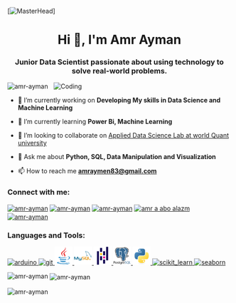 [![MasterHead](https://indoanalytica.com/static/images/data-science-2.gif)]
<h1 align="center">Hi 👋, I'm Amr Ayman</h1>
<h3 align="center">Junior Data Scientist passionate about using technology to solve real-world problems.</h3>
<img align="right" alt="Coding" width="400" src="https://media.tenor.com/pMYQAlYxa80AAAAC/coding.gif">

<p align="left"> <img src="https://komarev.com/ghpvc/?username=amr-ayman&label=Profile%20views&color=0e75b6&style=flat" alt="amr-ayman" /> </p>

- 🔭 I’m currently working on **Developing My skills in Data Science and Machine Learning**

- 🌱 I’m currently learning **Power Bi, Machine Learning**

- 👯 I’m looking to collaborate on [Applied Data Science Lab at world Quant university](https://learn.wqu.edu/my-path/courses/010)

- 💬 Ask me about **Python, SQL, Data Manipulation and Visualization**

- 📫 How to reach me **amraymen83@gmail.com**

<h3 align="left">Connect with me:</h3>
<p align="left">
<a href="https://twitter.com/amr-ayman" target="blank"><img align="center" src="https://raw.githubusercontent.com/rahuldkjain/github-profile-readme-generator/master/src/images/icons/Social/twitter.svg" alt="amr-ayman" height="30" width="40" /></a>
<a href="https://linkedin.com/in/amr-ayman" target="blank"><img align="center" src="https://raw.githubusercontent.com/rahuldkjain/github-profile-readme-generator/master/src/images/icons/Social/linked-in-alt.svg" alt="amr-ayman" height="30" width="40" /></a>
<a href="https://kaggle.com/amr-ayman" target="blank"><img align="center" src="https://raw.githubusercontent.com/rahuldkjain/github-profile-readme-generator/master/src/images/icons/Social/kaggle.svg" alt="amr-ayman" height="30" width="40" /></a>
<a href="https://fb.com/amr a abo alazm" target="blank"><img align="center" src="https://raw.githubusercontent.com/rahuldkjain/github-profile-readme-generator/master/src/images/icons/Social/facebook.svg" alt="amr a abo alazm" height="30" width="40" /></a>
<a href="https://www.hackerrank.com/amraymen83" target="blank"><img align="center" src="https://raw.githubusercontent.com/rahuldkjain/github-profile-readme-generator/master/src/images/icons/Social/hackerrank.svg" alt="amr-ayman" height="30" width="40" /></a>
</p>

<h3 align="left">Languages and Tools:</h3>
<p align="left"> <a href="https://www.arduino.cc/" target="_blank" rel="noreferrer"> <img src="https://cdn.worldvectorlogo.com/logos/arduino-1.svg" alt="arduino" width="40" height="40"/> </a> <a href="https://git-scm.com/" target="_blank" rel="noreferrer"> <img src="https://www.vectorlogo.zone/logos/git-scm/git-scm-icon.svg" alt="git" width="40" height="40"/> </a> <a href="https://www.java.com" target="_blank" rel="noreferrer"> <img src="https://raw.githubusercontent.com/devicons/devicon/master/icons/java/java-original.svg" alt="java" width="40" height="40"/> </a> <a href="https://www.mysql.com/" target="_blank" rel="noreferrer"> <img src="https://raw.githubusercontent.com/devicons/devicon/master/icons/mysql/mysql-original-wordmark.svg" alt="mysql" width="40" height="40"/> </a> <a href="https://pandas.pydata.org/" target="_blank" rel="noreferrer"> <img src="https://raw.githubusercontent.com/devicons/devicon/2ae2a900d2f041da66e950e4d48052658d850630/icons/pandas/pandas-original.svg" alt="pandas" width="40" height="40"/> </a> <a href="https://www.postgresql.org" target="_blank" rel="noreferrer"> <img src="https://raw.githubusercontent.com/devicons/devicon/master/icons/postgresql/postgresql-original-wordmark.svg" alt="postgresql" width="40" height="40"/> </a> <a href="https://www.python.org" target="_blank" rel="noreferrer"> <img src="https://raw.githubusercontent.com/devicons/devicon/master/icons/python/python-original.svg" alt="python" width="40" height="40"/> </a> <a href="https://scikit-learn.org/" target="_blank" rel="noreferrer"> <img src="https://upload.wikimedia.org/wikipedia/commons/0/05/Scikit_learn_logo_small.svg" alt="scikit_learn" width="40" height="40"/> </a> <a href="https://seaborn.pydata.org/" target="_blank" rel="noreferrer"> <img src="https://seaborn.pydata.org/_images/logo-mark-lightbg.svg" alt="seaborn" width="40" height="40"/> </a> </p>

<p><img align="left" src="https://github-readme-stats.vercel.app/api/top-langs?username=amr-ayman&show_icons=true&locale=en&layout=compact" alt="amr-ayman" /></p>

<p>&nbsp;<img align="center" src="https://github-readme-stats.vercel.app/api?username=amr-ayman&show_icons=true&locale=en" alt="amr-ayman" /></p>

<p><img align="center" src="https://github-readme-streak-stats.herokuapp.com/?user=amr-ayman&" alt="amr-ayman" /></p>
